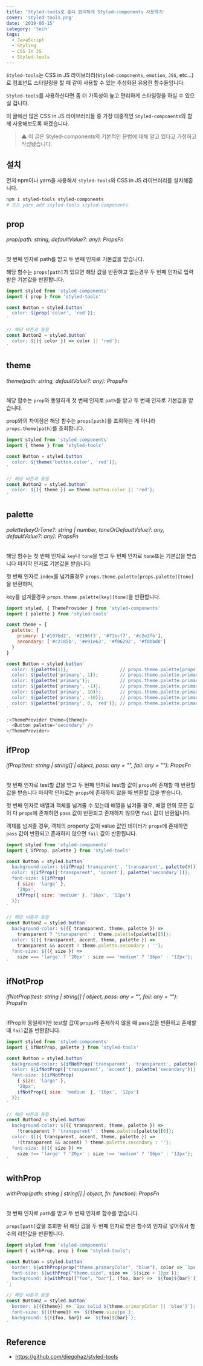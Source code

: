 ```yaml
---
title: 'Styled-tools로 좀더 편리하게 Styled-components 사용하기'
cover: 'styled-tools.png'
date: '2019-06-15'
category: 'tech'
tags:
  - JavaScript
  - Styling
  - CSS In JS
  - Styled-tools
---
```


`Styled-tools`는 CSS in JS 라이브러리(`Styled-components`, `emotion`, `JSS`, etc...)로 컴포넌트 스타일링을 할 때 같이 사용할 수 있는 추상화된 유용한 함수들입니다.

`Styled-tools`를 사용하신다면 좀 더 가독성이 높고 편리하게 스타일링을 하실 수 있으실 겁니다.

이 글에선 많은 CSS in JS 라이브러리들 중 가장 대중적인 `Styled-components`와 함께 사용해보도록 하겠습니다.

> ⚠️ 이 글은 Styled-components의 기본적인 문법에 대해 알고 있다고 가정하고 작성됐습니다.


## 설치

먼저 npm이나 yarn을 사용해서 `styled-tools`와 CSS in JS 라이브러리를 설치해줍니다.

```bash
npm i styled-tools styled-components
# 또는 yarn add styled-tools styled-components
```

## prop

###### prop(path: string, defaultValue?: any): PropsFn

첫 번째 인자로 path를 받고 두 번째 인자로 기본값을 받습니다.

해당 함수는 `props[path]`가 있으면 해당 값을 반환하고 없는경우 두 번째 인자로 입력받은 기본값을 반환합니다.

```javascript
import styled from 'styled-components'
import { prop } from 'styled-tools'

const Button = styled.button`
  color: ${prop('color', 'red')};
`

// 해당 버튼과 동일
const Button2 = styled.button`
  color: ${({ color }) => color || 'red'};
`
```

## theme

###### theme(path: string, defaultValue?: any): PropsFn

해당 함수는 `prop`와 동일하게 첫 번째 인자로 `path`를 받고 두 번째 인자로 기본값을 받습니다.

prop와의 차이점은 해당 함수는 `props[path]`를 조회하는 게 아니라 `props.theme[path]`를 조회합니다.

```javascript
import styled from 'styled-components'
import { theme } from 'styled-tools'

const Button = styled.button`
  color: ${theme('button.color', 'red')};
`

// 해당 버튼과 동일
const Button2 = styled.button`
  color: ${({ theme }) => theme.button.color || 'red'};
`
```

## palette

###### palette(keyOrTone?: string | number, toneOrDefaultValue?: any, defaultValue?: any): PropsFn

해당 함수는 첫 번째 인자로 `key`나 `tone`을 받고 두 번째 인자로 `tone`또는 기본값을 받습니다 마지막 인자로 기본값을 받습니다.

첫 번째 인자로 `index`를 넘겨줄경우 `props.theme.palette[props.palette][tone]`을 반환하며,

key를 넘겨줄경우 `props.theme.palette[key][tone]`을 반환합니다.

```javascript
import styled, { ThemeProvider } from 'styled-components'
import { palette } from 'styled-tools'

const theme = {
  palette: {
    primary: ['#1976d2', '#2196f3', '#71bcf7', '#c2e2fb'],
    secondary: ['#c2185b', '#e91e63', '#f06292', '#f8bbd0']
  }
}

const Button = styled.button`
  color: ${palette(1)};                   // props.theme.palette[props.palette][1]
  color: ${palette('primary', 1)};        // props.theme.palette.primary[1]
  color: ${palette('primary')};           // props.theme.palette.primary[props.tone || 0]
  color: ${palette('primary', -1)};       // props.theme.palette.primary[3] 뒤에서 1번째 index
  color: ${palette('primary', 10)};       // props.theme.palette.primary[3]
  color: ${palette('primary', -10)};      // props.theme.palette.primary[0]
  color: ${palette('primary', 0, 'red')}; // props.theme.palette.primary[0] || red
`

;<ThemeProvider theme={theme}>
  <Button palette="secondary" />
</ThemeProvider>
```

## ifProp

###### ifProp(test: string | string[] | object, pass: any = "", fail: any = ""): PropsFn

첫 번째 인자로 test할 값을 받고 두 번째 인자로 test할 값이 `props`에 존재할 때 반환할 값을 받습니다 마지막 인자로는 `props`에 존재하지 않을 때 반환할 값을 받습니다.

첫 번째 인자로 배열과 객체를 넘겨줄 수 있는데 배열을 넘겨줄 경우, 배열 안의 모든 값이 다 `props`에 존재하면 `pass` 값이 반환되고 존재하지 않으면 `fail` 값이 반환됩니다.

객체를 넘겨줄 경우, 객체의 property 값이 value 값인 데이터가 `props`에 존재하면 `pass` 값이 반환되고 존재하지 않으면 `fail` 값이 반환됩니다.

```javascript
import styled from 'styled-components'
import { ifProp, palette } from 'styled-tools'

const Button = styled.button`
  background-color: ${ifProp('transparent', 'transparent', palette(0))};
  color: ${ifProp(['transparent', 'accent'], palette('secondary'))};
  font-size: ${ifProp(
    { size: 'large' },
    '20px',
    ifProp({ size: 'medium' }, '16px', '12px')
  )};
`

// 해당 버튼과 동일
const Button2 = styled.button`
  background-color: ${({ transparent, theme, palette }) =>
    transparent ? 'transparent' : theme.palette[palette][0]};
  color: ${({ transparent, accent, theme, palette }) =>
    transparent && accent ? theme.palette.secondary : ''};
  font-size: ${({ size }) =>
    size === 'large' ? '20px' : size === 'medium' ? '16px' : '12px'};
`
```


## ifNotProp

###### ifNotProp(test: string | string[] | object, pass: any = "", fail: any = ""): PropsFn

ifProp와 동일하지만 test할 값이 `props`에 존재하지 않을 때 `pass`값을 반환하고 존재할 때 `fail`값을 반환합니다.

```javascript
import styled from 'styled-components'
import { ifNotProp, palette } from 'styled-tools'

const Button = styled.button`
  background-color: ${ifNotProp('transparent', 'transparent', palette(0))};
  color: ${ifNotProp(['transparent', 'accent'], palette('secondary'))};
  font-size: ${ifNotProp(
    { size: 'large' },
    '20px',
    ifNotProp({ size: 'medium' }, '16px', '12px')
  )};
`

// 해당 버튼과 동일
const Button2 = styled.button`
  background-color: ${({ transparent, theme, palette }) =>
    !transparent ? 'transparent' : theme.palette[palette][0]};
  color: ${({ transparent, accent, theme, palette }) =>
    !(transparent && accent) ? theme.palette.secondary : ''};
  font-size: ${({ size }) =>
    size !== 'large' ? '20px' : size !== 'medium' ? '16px' : '12px'};
`
```


## withProp

###### withProp(path: string | string[] | object, fn: function): PropsFn

첫 번째 인자로 `path`를 받고 두 번째 인자로 함수를 받습니다.

`props[path]`값을 조회한 뒤 해당 값을 두 번째 인자로 받은 함수의 인자로 넣어줘서 함수의 리턴값을 반환합니다.

```javascript
import styled from 'styled-components'
import { withProp, prop } from "styled-tools";

const Button = styled.button`
  border: ${withProp(prop("theme.primaryColor", "blue"), color => `1px solid ${color}`)};
  font-size: ${withProp("theme.size", size => `${size + 1}px`)};
  background: ${withProp(["foo", "bar"], (foo, bar) => `${foo}${bar}`)};
`;

// 해당 버튼과 동일
const Button2 = styled.button`
  border: ${({theme}) => `1px solid ${theme.primaryColor || 'blue'}`};
  font-size: ${({theme}) => `${theme.size}px`};
  background: ${({foo, bar}) => `${foo}${bar}`};
`
```

## Reference

- https://github.com/diegohaz/styled-tools


